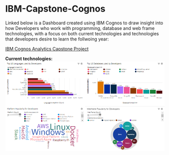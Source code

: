 # IBM-Capstone-Cognos

Linked below is a Dashboard created using IBM Cognos to draw insight into how Developers who work with programming, database and web frame technologies, with a focus on both current technologies and technologies that developers desire to learn the follwoing year: 

[IBM Cognos Analytics Capstone Project](https://eu2.ca.analytics.ibm.com/bi/?perspective=dashboard&pathRef=.my_folders%2FNew%2Bdashboard&action=view&mode=dashboard&subView=model0000018f64adb782_00000000)

**Current technologies:**
![alt text](https://github.com/LiamBatiste/IBM-Capstone-Cognos/blob/main/Cognos%20Dash%20-%20Current%20Technologies.PNG?raw=true)

<embed src="" width="500" height="375">
